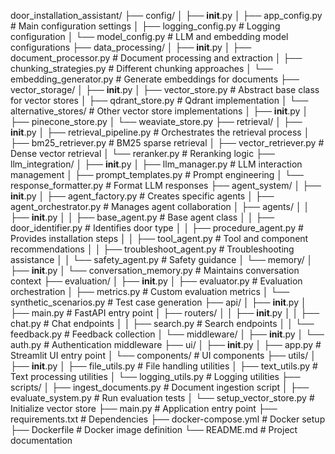 door_installation_assistant/
├── config/
│   ├── __init__.py
│   ├── app_config.py          # Main configuration settings
│   ├── logging_config.py      # Logging configuration
│   └── model_config.py        # LLM and embedding model configurations
├── data_processing/
│   ├── __init__.py
│   ├── document_processor.py  # Document processing and extraction
│   ├── chunking_strategies.py # Different chunking approaches
│   └── embedding_generator.py # Generate embeddings for documents
├── vector_storage/
│   ├── __init__.py
│   ├── vector_store.py        # Abstract base class for vector stores
│   ├── qdrant_store.py        # Qdrant implementation
│   └── alternative_stores/    # Other vector store implementations
│       ├── __init__.py
│       ├── pinecone_store.py
│       └── weaviate_store.py
├── retrieval/
│   ├── __init__.py
│   ├── retrieval_pipeline.py  # Orchestrates the retrieval process
│   ├── bm25_retriever.py      # BM25 sparse retrieval
│   ├── vector_retriever.py    # Dense vector retrieval
│   └── reranker.py            # Reranking logic
├── llm_integration/
│   ├── __init__.py
│   ├── llm_manager.py         # LLM interaction management
│   ├── prompt_templates.py    # Prompt engineering
│   └── response_formatter.py  # Format LLM responses
├── agent_system/
│   ├── __init__.py
│   ├── agent_factory.py       # Creates specific agents
│   ├── agent_orchestrator.py  # Manages agent collaboration
│   ├── agents/
│   │   ├── __init__.py
│   │   ├── base_agent.py      # Base agent class
│   │   ├── door_identifier.py # Identifies door type
│   │   ├── procedure_agent.py # Provides installation steps
│   │   ├── tool_agent.py      # Tool and component recommendations
│   │   ├── troubleshoot_agent.py # Troubleshooting assistance
│   │   └── safety_agent.py    # Safety guidance
│   └── memory/
│       ├── __init__.py
│       └── conversation_memory.py # Maintains conversation context
├── evaluation/
│   ├── __init__.py
│   ├── evaluator.py           # Evaluation orchestration
│   ├── metrics.py             # Custom evaluation metrics
│   └── synthetic_scenarios.py # Test case generation
├── api/
│   ├── __init__.py
│   ├── main.py                # FastAPI entry point
│   ├── routers/
│   │   ├── __init__.py
│   │   ├── chat.py            # Chat endpoints
│   │   ├── search.py          # Search endpoints
│   │   └── feedback.py        # Feedback collection
│   └── middleware/
│       ├── __init__.py
│       └── auth.py            # Authentication middleware
├── ui/
│   ├── __init__.py
│   ├── app.py                 # Streamlit UI entry point
│   └── components/            # UI components
├── utils/
│   ├── __init__.py
│   ├── file_utils.py          # File handling utilities
│   ├── text_utils.py          # Text processing utilities
│   └── logging_utils.py       # Logging utilities
├── scripts/
│   ├── ingest_documents.py    # Document ingestion script
│   ├── evaluate_system.py     # Run evaluation tests
│   └── setup_vector_store.py  # Initialize vector store
├── main.py                    # Application entry point
├── requirements.txt           # Dependencies
├── docker-compose.yml         # Docker setup
├── Dockerfile                 # Docker image definition
└── README.md                  # Project documentation